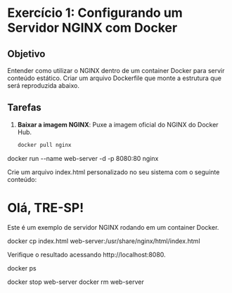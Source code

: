 # Exercício 1: Configurando um Servidor NGINX com Docker

## Objetivo
Entender como utilizar o NGINX dentro de um container Docker para servir conteúdo estático.
Criar um arquivo Dockerfile que monte a estrutura que será reproduzida abaixo.

## Tarefas
1. **Baixar a imagem NGINX**: Puxe a imagem oficial do NGINX do Docker Hub.
   ```bash
   docker pull nginx

docker run --name web-server -d -p 8080:80 nginx

Crie um arquivo index.html personalizado no seu sistema com o seguinte conteúdo:

<!DOCTYPE html>
<html>
<head>
    <title>Bem-vindo ao NGINX no Docker</title>
</head>
<body>
    <h1>Olá, TRE-SP!</h1>
    <p>Este é um exemplo de servidor NGINX rodando em um container Docker.</p>
</body>
</html>

docker cp index.html web-server:/usr/share/nginx/html/index.html

Verifique o resultado acessando http://localhost:8080.

docker ps

docker stop web-server
docker rm web-server
